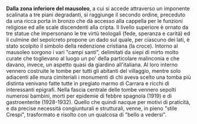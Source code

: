 **Dalla zona inferiore del mausoleo**, a cui si accede attraverso un imponente scalinata a tre
piani degradanti, si raggiunge il secondo ordine, preceduto da una ricca porta in
bronzo che dà accesso alla cappella per le funzioni religiose ed alle scale discendenti
alla cripta. Il livello superiore è ornato da tre statue che impersonano le tre virtù
teologali (fede, speranza e carità) ed il culmine del sepolcreto propone un dado sul
quale, per ciascuno dei lati, è stato scolpito il simbolo della redenzione cristiana (la
croce). Intorno al mausoleo sorgono i vari "campi santi", delimitati da siepi di mirto
molto curate che toglievano al luogo un po' della particolare malinconia e che
davano, invece, un aspetto quasi da giardino all'italiana. Al loro interno vennero
costruite le tombe per tutti gli abitanti del villaggio, mentre solo adiacenti alle mura
cimiteriali i monumenti di chi aveva scelto una tomba più distinta venivano fatte
tutte in pregiato marmo di Carrara e ricchi di interessanti epigrafi. Nella fascia
centrale delle tombe vennero sepolti numerosi bambini, morti per epidemie di
febbre spagnola (1919) e di gastroenterite (1928-1932). Quello che quindi nacque
per motivi di praticità, e da precise necessità congiunturali e strutturali, venne, in
pieno "stile Crespi", trasformato e risolto con un qualcosa di "bello a vedersi".